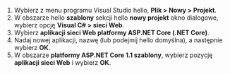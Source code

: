 1. Wybierz z menu programu Visual Studio hello, **Plik > Nowy > Projekt**.
2. W obszarze hello **szablony** sekcji hello **nowy projekt** okno dialogowe, wybierz opcję **Visual C# > sieci Web**.
3. Wybierz **aplikacji sieci Web platformy ASP.NET Core (.NET Core)**.
4. Nadaj nowej aplikacji, nazwę (lub podejmij hello domyślna), a następnie wybierz **OK**.
5. W obszarze **platformy ASP.NET Core 1.1 szablony**, wybierz pozycję **aplikacji sieci Web** i wybierz **OK**.


